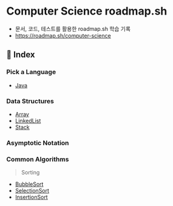 # Computer Science roadmap.sh
- 문서, 코드, 테스트를 활용한 roadmap.sh 학습 기록
- https://roadmap.sh/computer-science

## 📖 Index
### Pick a Language
- [Java](https://github.com/middlefitting/Java-roadmap.sh)

### Data Structures
- [Array](src/main/java/com/example/practice/datastructures/array/README.md)
- [LinkedList](src/main/java/com/example/practice/datastructures/linkedlist/README.md)
- [Stack](src/main/java/com/example/practice/datastructures/stack/README.md)


### Asymptotic Notation

### Common Algorithms
> Sorting
- [BubbleSort](src/main/java/com/example/practice/commonalgorithms/sorting/bubblesort/BubbleSort.java)
- [SelectionSort](src/main/java/com/example/practice/commonalgorithms/sorting/selectionsort/SelectionSort.java)
- [InsertionSort](src/main/java/com/example/practice/commonalgorithms/sorting/insertionsort/InsertionSort.java)

